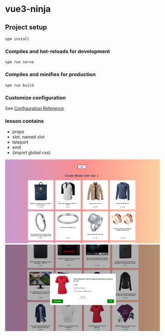 # vue3-ninja
## Project setup
```
npm install
```
### Compiles and hot-reloads for development
```
npm run serve
```
### Compiles and minifies for production
```
npm run build
```
### Customize configuration
See [Configuration Reference](https://cli.vuejs.org/config/).
### lesson contains
* props
* slot, named slot
* teleport
* emit 
* (import global css)


<img src="src\assets\img\modal-product.png">
<img src="src\assets\img\modal-popup.png">
